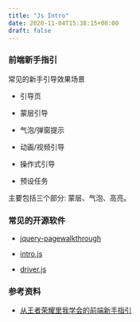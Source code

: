```yaml
---
title: "Js Intro"
date: 2020-11-04T15:38:15+08:00
draft: false
---
```


### 前端新手指引

常见的新手引导效果场景

- 引导页

- 蒙层引导

- 气泡/弹窗提示

- 动画/视频引导

- 操作式引导

- 预设任务

主要包括三个部分: 蒙层、气泡、高亮。

### 常见的开源软件

- [jquery-pagewalkthrough](https://github.com/jwarby/jquery-pagewalkthrough)

- [intro.js](https://github.com/usablica/intro.js)

- [driver.js](https://github.com/kamranahmedse/driver.js)

### 参考资料

- [从王者荣耀里我学会的前端新手指引](https://juejin.im/post/6891053442530279432)